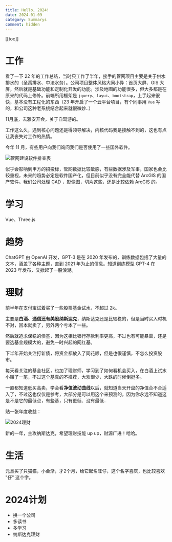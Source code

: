 ```yaml
---
title: Hello, 2024!
date: 2024-01-09
category: Summarys
comment: hidden
---
```


[[toc]]

# 工作

看了一下 22 年的工作总结，当时只工作了半年，接手的管网项目主要是关于供水排水的（圣禹排水、中法水务）。公司项目整体风格大同小异：首页大屏、GIS 大屏，然后就是基础功能和定制化开发的功能。涉及地图的功能很多，但大多都是在原来的代码上修补。前端所用框架是 `jquery`、`layui`、`bootstrap`，上手起来很快，基本没有工程化的东西（23 年开启了一个云平台项目，有个同事用 `Vue` 写的，和公司这种老系统结合起来就很微妙..）

11月底，去雅安开会，关于自驾游的。

工作这么久，遇到核心问题还是得领导解决，内核代码我是接触不到的，这也有点让我丧失对工作的热情。

今年 11 月，有些用户向我们询问我们是否使用了一些国外软件。

<Image zoom="0.5" src="/2024/管网建设软件排查表.png">管网建设软件排查表</Image>

似乎会影响到甲方的招投标，管网数据比较敏感，有些数据涉及军事，国家也会比较重视，未来的趋势必定是软件国产化，但目前似乎没有完全能代替 ArcGIS 的国产软件。我们公司处理 CAD ，影像图，切片这些，还是比较依赖 ArcGIS 的。

# 学习

Vue、Three.js

# 趋势

ChatGPT 由 OpenAI 开发，GPT-3 是在 2020 年发布的，训练数据包括了大量的文本，涵盖了各种主题，直到 2021 年为止的信息。知道训练模型 GPT-4 在 2023 年发布，又掀起了一股浪潮。


# 理财

前半年在支付宝试着买了一些股票基金试水，不超过 2k。

主要是**白酒、通信还有美股纳斯达克**，纳斯达克还是比较稳的，但是当时买入时机不对，回本就卖了，另外两个亏本了一些。

然后就追求保稳的债基，因为这相比银行存款利率更高，不过也有可能暴雷，还是要选基金规模大的，避免一时兴起的网红基。

下半年开始关注打新债，将资金都放入了同花顺，但是也很谨慎，不怎么投资股市。

每天看关注的基金社区，也加了理财师，学习到了如何看机会买入，在白酒上试水小赚了一笔，不过这个基真的不推荐，大涨很少，大跌的时候倒挺多。

一直都知道低买高卖，学会看**净值波动曲线**以后，就知道当天开盘的净值合不合适入了，不过这也仅仅是参考，大部分是可以用这个来预测的，因为你永远不知道这是不是它的最低点，有些基，只有更低、没有最低..

贴一张年度收益：

<Image zoom="0.5" src="/2024/同花顺.png">2024理财</Image>

新的一年，主攻纳斯达克，希望理财技能 up up，财源广进！哈哈。

# 生活

元旦买了只猫猫，小金渐，才2个月，给它起名旺仔，这个名字喜庆，也比较喜欢 "仔" 这个字。


# 2024计划

- 换一个公司
- 多读书
- 多学习
- 纳斯达克理财

